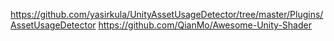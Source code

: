 https://github.com/yasirkula/UnityAssetUsageDetector/tree/master/Plugins/AssetUsageDetector
https://github.com/QianMo/Awesome-Unity-Shader
